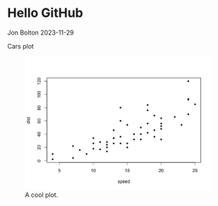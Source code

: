 Hello GitHub
================
Jon Bolton
2023-11-29

Cars plot

<figure>
<img src="hello-github_files/figure-gfm/cool-plot-1.png"
alt="A cool plot." />
<figcaption aria-hidden="true">A cool plot.</figcaption>
</figure>
